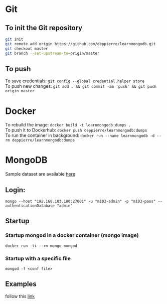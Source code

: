 # Git
## To init the Git repository
```bash
git init
git remote add origin https://github.com/deppierre/learnmongodb.git
git checkout master
git branch --set-upstream-to=origin/master
```

## To push
To save credentials: `git config --global credential.helper store`\
To push new changes: `git add . && git commit -am 'push' && git push origin master`

# Docker
To rebuild the image: `docker build -t learnmongodb:dumps .`\
To push it to Dockerhub: `docker push deppierre/learnmongodb:dumps`\
To run the container in background: `docker run --name learnmongodb -d --rm deppierre/learnmongodb:dumps`

# MongoDB
Sample dataset are available [here](https://docs.atlas.mongodb.com/sample-data/available-sample-datasets/)

## Login:
`mongo --host "192.168.103.100:27001" -u "m103-admin" -p "m103-pass" --authenticationDatabase "admin"`

## Startup
### Startup mongod in a docker container (mongo image)
`docker run -ti --rm mongo mongod`

### Startup with a specific file
`mongod -f <conf file>`

## Examples
follow this [link](https://github.com/mongodb-the-definitive-guide-3e/mongodb-the-definitive-guide-3e)
